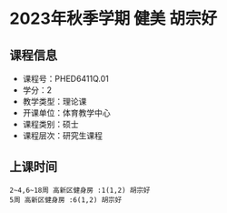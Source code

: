 # 2023年秋季学期 健美 胡宗好






## 课程信息

- 课程号：PHED6411Q.01
- 学分：2
- 教学类型：理论课
- 开课单位：体育教学中心
- 课程类别：硕士
- 课程层次：研究生课程

## 上课时间

```
2~4,6~18周 高新区健身房 :1(1,2) 胡宗好
5周 高新区健身房 :6(1,2) 胡宗好
```

